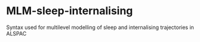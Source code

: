 # MLM-sleep-internalising
Syntax used for multilevel modelling of sleep and internalising trajectories in ALSPAC 
